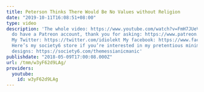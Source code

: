 ```yaml
---
title: Peterson Thinks There Would Be No Values without Religion
date: "2019-10-11T16:08:51+08:00"
type: video
description: 'The whole video: https://www.youtube.com/watch?v=FmH7JUeVQb8 Yes, I
  do have a Patreon account, thank you for asking: https://www.patreon.com/themessianicmanic
  My Twitter: https://twitter.com/idiolekt My facebook: https://www.facebook.com/themessianicmanic/
  Here’s my society6 store if you’re interested in my pretentious minimalist poster
  designs: https://society6.com/themessianicmanic'
publishdate: "2018-05-09T17:00:08.000Z"
url: /tmm/w3yF62d9LAg/
providers:
  youtube:
    id: w3yF62d9LAg
---
```


